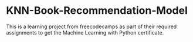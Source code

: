 # KNN-Book-Recommendation-Model
This is a learning project from freecodecamps as part of their required assignments to get the Machine Learning with Python certificate.
